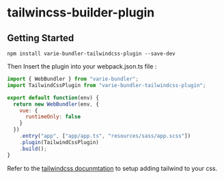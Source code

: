 # tailwincss-builder-plugin

## Getting Started

`npm install varie-bundler-tailwindcss-plugin --save-dev `

Then Insert the plugin into your webpack.json.ts file :

```js
import { WebBundler } from "varie-bundler";
import TailwindCssPlugin from "varie-bundler-tailwindcss-plugin";

export default function(env) {
  return new WebBundler(env, {
    vue: {
      runtimeOnly: false
    }
  })
    .entry("app", ["app/app.ts", "resources/sass/app.scss"])
    .plugin(TailwindCssPlugin)
    .build();
}
```

Refer to the [tailwindcss docunmtation](https://tailwindcss.com/docs/installation/#2-add-tailwind-to-your-css) to setup adding tailwind to your css.
